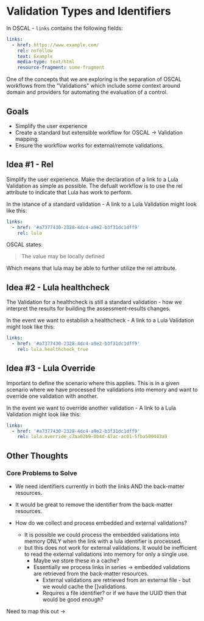 # Validation Types and Identifiers

In OSCAL - `links` contains the following fields:
```yaml
links:
  - href: https://www.example.com/
    rel: nofollow
    text: Example
    media-type: text/html
    resource-fragment: some-fragment
```

One of the concepts that we are exploring is the separation of OSCAL workflows from the "Validations" which include some context around domain and providers for automating the evaluation of a control. 

## Goals
- Simplify the user experience
- Create a standard but extensible workflow for OSCAL -> Validation mapping. 
- Ensure the workflow works for external/remote validations.


## Idea #1 - Rel
Simplify the user experience. Make the declaration of a link to a Lula Validation as simple as possible. The defualt workflow is to use the rel attribute to indicate that Lula has work to perform. 

In the istance of a standard validation - A link to a Lula Validation might look like this:
```yaml
links:
  - href: '#a7377430-2328-4dc4-a9e2-b3f31dc1dff9'
    rel: lula
```

OSCAL states:
> The value may be locally defined

Which means that lula may be able to further utilize the rel attribute.

## Idea #2 - Lula healthcheck
The Validation for a healthcheck is still a standard validation - how we interpret the results for building the assessment-results changes. 

In the event we want to establish a healthcheck - A link to a Lula Validation might look like this:
```yaml
links:
  - href: '#a7377430-2328-4dc4-a9e2-b3f31dc1dff9'
    rel: lula.healthcheck_true
```

## Idea #3 - Lula Override
Important to define the scenario where this applies. This is in a given scenario where we have processed the validations into memory and want to override one validation with another.

In the event we want to override another validation - A link to a Lula Validation might look like this:
```yaml
links:
  - href: '#a7377430-2328-4dc4-a9e2-b3f31dc1dff9'
    rel: lula.override_c7aa02b9-0b4d-47ac-ac01-5fba589443a9
```


## Other Thoughts

### Core Problems to Solve

- We need identifiers currently in both the links AND the back-matter resources.
- It would be great to remove the identifier from the back-matter resources.

- How do we collect and process embedded and external validations?
  - It is possible we could process the embedded validations into memory ONLY when the link with a lula identifier is processed.
  - but this does not work for external validations. It would be inefficient to read the external validations into memory for only a single use.
    - Maybe we store these in a cache?
    - Essentially we process links in series -> embedded validations are retrieved from the back-matter resources.
      - External validations are retrieved from an external file - but we would cache the []validations.
      - Requires a file identifier? or if we have the UUID then that would be good enough?


Need to map this out -> 